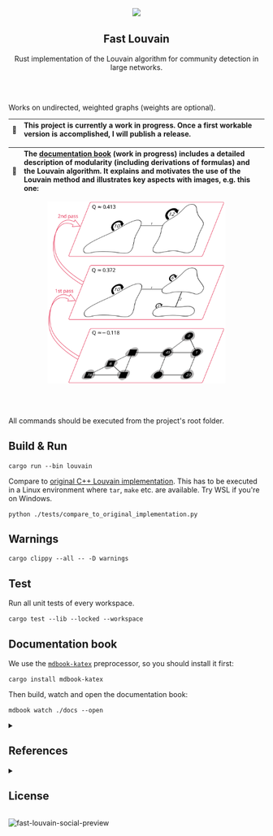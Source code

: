 <p align="center">
        <img src="https://github.com/Splines/fast-louvain/assets/37160523/a833d653-f883-4166-9f71-25e31d0d208e"
            width="200px">
        <h2 align="center">Fast Louvain</h3>
      <p align="center">Rust implementation of the Louvain algorithm for community detection in large networks.</p>   
</p>

<br>
<br>


Works on undirected, weighted graphs (weights are optional).

| :arrows_counterclockwise:   | This project is currently a work in progress. Once a first workable version is accomplished, I will publish a release. |
|---------------|:-------------------------|

| :scroll:   | The [documentation book](https://splines.github.io/fast-louvain/) (work in progress) includes a detailed description of modularity (including derivations of formulas) and the Louvain algorithm. It explains and motivates the use of the Louvain method and illustrates key aspects with images, e.g. this one: |
|---------------|:-------------------------|


<p align="center">
    <a href="https://splines.github.io/fast-louvain/">
        <img src="./docs/src/louvain/images/louvain-hierarchy-3d-plain-without-arrows.svg"
            alt="Resulting Louvain hierarchy for a sample graph in the documentation"
            width="350px">
    </a>
</p>



<br>
<br>

All commands should be executed from the project's root folder.

## Build & Run
```
cargo run --bin louvain
```

Compare to [original C++ Louvain implementation](https://sites.google.com/site/findcommunities/home). This has to be executed in a Linux environment where `tar`, `make` etc. are available. Try WSL if you're on Windows.
```
python ./tests/compare_to_original_implementation.py 
```

## Warnings
```
cargo clippy --all -- -D warnings
```

## Test
Run all unit tests of every workspace.
```
cargo test --lib --locked --workspace
```

## Documentation book
We use the [`mdbook-katex`](https://github.com/lzanini/mdbook-katex) preprocessor, so you should install it first:
```
cargo install mdbook-katex
```

Then build, watch and open the documentation book:
```
mdbook watch ./docs --open
```


<!-- References -->
<details>
<summary><h2>References</h2></summary>

- TODO
</details>

<!-- License -->
<details>
<summary><h2>License</h2></summary>

The source code of this program is licensed with the very permissive MIT license, see the [LICENSE file](https://github.com/Splines/raspi-captive-portal/blob/main/LICENSE) for details. When you use this project (e.g. make a fork that becomes its own project), I do not require you to include the license header in every source file, however you must include it at the root of your project. According to the MIT license you must also include a copyright notice, that is, link back to this project, e.g. in this way:

> [Fast Louvain](https://github.com/splines/fast-louvain) - Copyright (c) 2023 Splines

Any questions regarding the license? [This FAQ](https://www.tawesoft.co.uk/kb/article/mit-license-faq) might help.

Note that the [documentation book](https://splines.github.io/fast-louvain/) is exempt from the MIT license. Redistribution of the documentation book is not permitted. Yet, you are welcome to reference it in your own work.

</details>


![fast-louvain-social-preview](https://github.com/Splines/fast-louvain/assets/37160523/91f9c119-1876-429d-9b04-56f4aad0dd9c)